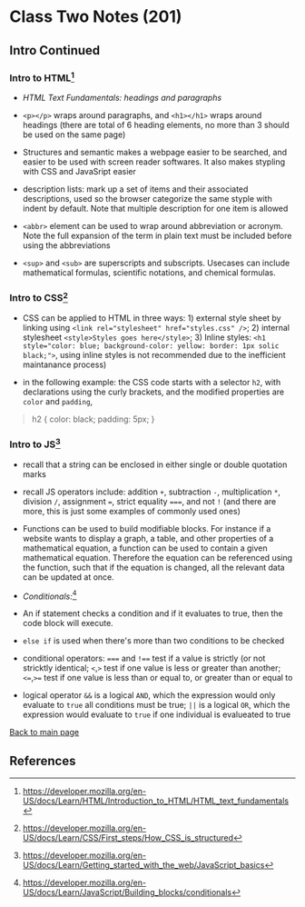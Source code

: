 # Class Two Notes (201)

## Intro Continued

### **Intro to HTML**[^1]

- *HTML Text Fundamentals: headings and paragraphs*
- `<p></p>` wraps around paragraphs, and `<h1></h1>` wraps around headings (there are total of 6 heading elements, no more than 3 should be used on the same page)

- Structures and semantic makes a webpage easier to be searched, and easier to be used with screen reader softwares. It also makes stypling with CSS and JavaSript easier

- description lists: mark up a set of items and their associated descriptions, used so the browser categorize the same styple with indent by default. Note that multiple description for one item is allowed
- `<abbr>` element can be used to wrap around abbreviation or acronym. Note the full expansion of the term in plain text must be included before using the abbreviations
- `<sup>` and `<sub>` are superscripts and subscripts. Usecases can include mathematical formulas, scientific notations, and chemical formulas. 

### **Intro to CSS**[^2]

- CSS can be applied to HTML in three ways: 1) external style sheet by linking using `<link rel="stylesheet" href="styles.css" />`; 2) internal stylesheet `<style>Styles goes here</style>`; 3) Inline styles: `<h1 style="color: blue; background-color: yellow: border: 1px solic black;">`, using inline styles is not recommended due to the inefficient maintanance process)

- in the following example: the CSS code starts with a selector `h2`, with declarations using the curly brackets, and the modified properties are `color` and `padding`,

> h2 {
> color: black;
> padding: 5px;
>}

### **Intro to JS**[^3]

- recall that a string can be enclosed in either single or double quotation marks
- recall JS operators include: addition `+`, subtraction `-`, multiplication `*`, division `/`, assignment `=`, strict equality `===`, and not `!` (and there are more, this is just some examples of commonly used ones)
- Functions can be used to build modifiable blocks. For instance if a website wants to display a graph, a table, and other properties of a mathematical equation, a function can be used to contain a given mathematical equation. Therefore the equation can be referenced using the function, such that if the equation is changed, all the relevant data can be updated at once.

- *Conditionals:*[^4]
- An if statement checks a condition and if it evaluates to true, then the code block will execute.
- `else if` is used when there's more than two conditions to be checked
- conditional operators: `===` and `!==` test if a value is strictly (or not stricktly identical; `<`,`>` test if one value is less or greater than another; `<=`,`>=` test if one value is less than or equal to, or greater than or equal to
- logical operator `&&` is a logical `AND`, which the expression would only evaluate to `true` all conditions must be true; `||` is a logical `OR`, which the expression would evaluate to `true` if one individual is evalueated to true

 [Back to main page](https://mirandalu2020.github.io/reading-notes/)

## References

[^1]:https://developer.mozilla.org/en-US/docs/Learn/HTML/Introduction_to_HTML/HTML_text_fundamentals
[^2]:https://developer.mozilla.org/en-US/docs/Learn/CSS/First_steps/How_CSS_is_structured 
[^3]:https://developer.mozilla.org/en-US/docs/Learn/Getting_started_with_the_web/JavaScript_basics
[^4]:https://developer.mozilla.org/en-US/docs/Learn/JavaScript/Building_blocks/conditionals 